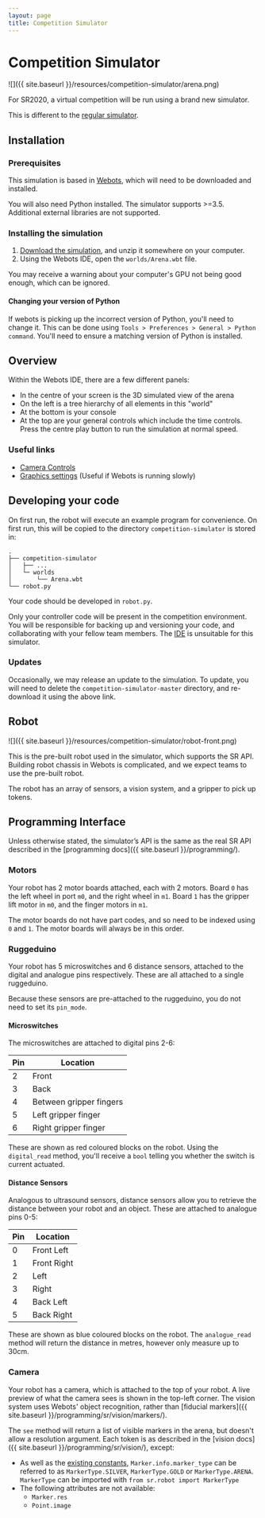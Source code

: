 ```yaml
---
layout: page
title: Competition Simulator
---
```


Competition Simulator
============

![]({{ site.baseurl }}/resources/competition-simulator/arena.png)

For SR2020, a virtual competition will be run using a brand new simulator.

<div class="info">
  This is different to the <a href="/docs/programming/simulator/">regular simulator</a>.
</div>

## Installation

### Prerequisites

This simulation is based in [Webots](https://cyberbotics.com/#download), which will need to be downloaded and installed.

You will also need Python installed. The simulator supports >=3.5. Additional external libraries are not supported.

### Installing the simulation

1. [Download the simulation](https://github.com/srobo/competition-simulator/archive/0.1.0.zip), and unzip it somewhere on your computer.
2. Using the Webots IDE, open the `worlds/Arena.wbt` file.

You may receive a warning about your computer's GPU not being good enough, which can be ignored.

#### Changing your version of Python

If webots is picking up the incorrect version of Python, you'll need to change it. This can be done using `Tools > Preferences > General > Python command`. You'll need to ensure a matching version of Python is installed.

## Overview

Within the Webots IDE, there are a few different panels:

- In the centre of your screen is the 3D simulated view of the arena
- On the left is a tree hierarchy of all elements in this "world"
- At the bottom is your console
- At the top are your general controls which include the time controls. Press the centre play button to run the simulation at normal speed.

### Useful links

- [Camera Controls](https://www.cyberbotics.com/doc/guide/the-3d-window#navigation-in-the-scene)
- [Graphics settings](https://www.cyberbotics.com/doc/guide/preferences#opengl) (Useful if Webots is running slowly)

## Developing your code

On first run, the robot will execute an example program for convenience. On first run, this will be copied to the directory `competition-simulator` is stored in:

```
.
├── competition-simulator
│   ├── ...
│   └─ worlds
│       └── Arena.wbt
└── robot.py
```

Your code should be developed in `robot.py`.


<div class="warning">
  Only your controller code will be present in the competition environment.
</div>

<div class="warning">
  You will be responsible for backing up and versioning your code, and collaborating with your fellow team members. The <a href="https://studentrobotics.org/ide/">IDE</a> is unsuitable for this simulator.
</div>

### Updates

Occasionally, we may release an update to the simulation. To update, you will need to delete the `competition-simulator-master` directory, and re-download it using the above link.

## Robot

![]({{ site.baseurl }}/resources/competition-simulator/robot-front.png)

This is the pre-built robot used in the simulator, which supports the SR API. Building robot chassis in Webots is complicated, and we expect teams to use the pre-built robot.

The robot has an array of sensors, a vision system, and a gripper to pick up tokens.

## Programming Interface

Unless otherwise stated, the simulator’s API is the same as the real SR API described in the [programming docs]({{ site.baseurl }}/programming/).

### Motors

Your robot has 2 motor boards attached, each with 2 motors. Board `0` has the left wheel in port `m0`, and the right wheel in `m1`. Board `1` has the gripper lift motor in `m0`, and the finger motors in `m1`.

The motor boards do not have part codes, and so need to be indexed using `0` and `1`. The motor boards will always be in this order.

### Ruggeduino

Your robot has 5 microswitches and 6 distance sensors, attached to the digital and analogue pins respectively. These are all attached to a single ruggeduino.

Because these sensors are pre-attached to the ruggeduino, you do not need to set its `pin_mode`.

#### Microswitches

The microswitches are attached to digital pins 2-6:

| Pin | Location |
|-----|----------|
|2|Front|
|3|Back|
|4|Between gripper fingers|
|5|Left gripper finger|
|6|Right gripper finger|

These are shown as red coloured blocks on the robot. Using the `digital_read`  method, you'll receive a `bool` telling you whether the switch is current actuated.

#### Distance Sensors

Analogous to ultrasound sensors, distance sensors allow you to retrieve the distance between your robot and an object. These are attached to analogue pins 0-5:

| Pin | Location |
|-----|----------|
|0|Front Left|
|1|Front Right|
|2|Left|
|3|Right|
|4|Back Left|
|5|Back Right|

These are shown as blue coloured blocks on the robot. The `analogue_read` method will return the distance in metres, however only measure up to 30cm.

### Camera

Your robot has a camera, which is attached to the top of your robot. A live preview of what the camera sees is shown in the top-left corner. The vision system uses Webots' object recognition, rather than [fiducial markers]({{ site.baseurl }}/programming/sr/vision/markers/).

The `see` method will return a list of visible markers in the arena, but doesn't allow a resolution argument. Each token is as described in the [vision docs]({{ site.baseurl }}/programming/sr/vision/), except:

- As well as the [existing constants](http://localhost:4000/docs/programming/sr/vision/#MarkerInfo), `Marker.info.marker_type` can be referred to as `MarkerType.SILVER`, `MarkerType.GOLD` or `MarkerType.ARENA`. `MarkerType` can be imported with `from sr.robot import MarkerType`
- The following attributes are not available:
  - `Marker.res`
  - `Point.image`
